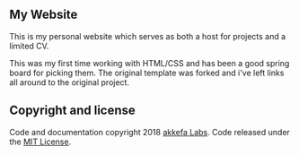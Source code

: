 ## My Website

This is my personal website which serves as both a host for projects and a limited CV.

This was my first time working with HTML/CSS and has been a good spring board for picking them. The original template was forked and i've left links all around to the original project.


## Copyright and license

Code and documentation copyright 2018 [akkefa Labs](https://www.akkefa.com/). Code released under the [MIT License](https://github.com/akkefa/developer-portfolio/blob/master/LICENSE).
